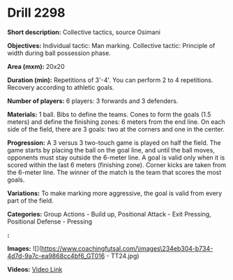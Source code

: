 # Drill 2298

**Short description:**
Collective tactics, source Osimani

**Objectives:**
Individual tactic: Man marking. Collective tactic: Principle of width during ball possession phase.

**Area (mxm):**
20x20

**Duration (min):**
Repetitions of 3'-4'. You can perform 2 to 4 repetitions. Recovery according to athletic goals.

**Number of players:**
6 players: 3 forwards and 3 defenders.

**Materials:**
1 ball. Bibs to define the teams. Cones to form the goals (1.5 meters) and define the finishing zones: 6 meters from the end line. On each side of the field, there are 3 goals: two at the corners and one in the center.

**Progression:**
A 3 versus 3 two-touch game is played on half the field. The game starts by placing the ball on the goal line, and until the ball moves, opponents must stay outside the 6-meter line. A goal is valid only when it is scored within the last 6 meters (finishing zone). Corner kicks are taken from the 6-meter line. The winner of the match is the team that scores the most goals.

**Variations:**
To make marking more aggressive, the goal is valid from every part of the field.

**Categories:**
Group Actions - Build up, Positional Attack - Exit Pressing, Positional Defense - Pressing

**:**


**Images:**
![](https://www.coachingfutsal.com/\images\234eb304-b734-4d7d-9a7c-ea9868cc4bf6_GT016 - TT24.jpg)

**Videos:**
[Video Link](https://www.youtube.com/embed/s8eOAHe-FNI)

